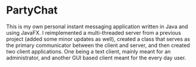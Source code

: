 # PartyChat
This is my own personal instant messaging application written in Java and using JavaFX. I reimplemented a multi-threaded server from a previous project (added some minor updates as well), created a class that serves as the primary communicator between the client and server, and then created two client applications. One being a text client, mainly meant for an administrator, and another GUI based client meant for the every day user.
